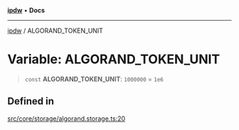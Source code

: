 [**ipdw**](../README.md) • **Docs**

***

[ipdw](../globals.md) / ALGORAND\_TOKEN\_UNIT

# Variable: ALGORAND\_TOKEN\_UNIT

> `const` **ALGORAND\_TOKEN\_UNIT**: `1000000` = `1e6`

## Defined in

[src/core/storage/algorand.storage.ts:20](https://github.com/ansi-code/ipdw/blob/01fadcc9abca9fbd90e38855b259b101aa727349/src/core/storage/algorand.storage.ts#L20)
